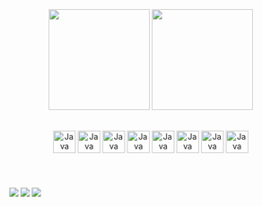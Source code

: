 <div align="center">
<img height="180em" src="https://github-readme-stats.vercel.app/api?username=cironeto&show_icons=true&theme=dracula&include_all_commits=true&count_private=true"/>
<img height="180em" src="https://github-readme-stats.vercel.app/api/top-langs/?username=cironeto&layout=compact&langs_count=7&theme=dracula"/>
</div>

<br>
<div style="display: inline_block" align="center"><br>
<img align="center" alt="Java" height="40 width="40" src="https://cdn.jsdelivr.net/gh/devicons/devicon/icons/java/java-original.svg">
<img align="center" alt="Java" height="40 width="40" src="https://cdn.jsdelivr.net/gh/devicons/devicon/icons/spring/spring-original.svg">
<img align="center" alt="Java" height="40 width="40" src="https://cdn.jsdelivr.net/gh/devicons/devicon/icons/mysql/mysql-original.svg">
<img align="center" alt="Java" height="40 width="40" src="https://cdn.jsdelivr.net/gh/devicons/devicon/icons/git/git-original.svg">
<img align="center" alt="Java" height="40 width="40" src="https://cdn.jsdelivr.net/gh/devicons/devicon/icons/docker/docker-original.svg">
<img align="center" alt="Java" height="40 width="40" src="https://cdn.jsdelivr.net/gh/devicons/devicon/icons/html5/html5-original.svg">
<img align="center" alt="Java" height="40 width="40" src="https://cdn.jsdelivr.net/gh/devicons/devicon/icons/css3/css3-original.svg">
<img align="center" alt="Java" height="40 width="40" src="https://cdn.jsdelivr.net/gh/devicons/devicon/icons/javascript/javascript-original.svg">
</div>

<br><br>

<div> 
<a href="https://api.whatsapp.com/send?phone=5519992582741" target="_blank"><img src="https://img.shields.io/badge/WhatsApp-25D366?style=for-the-badge&logo=whatsapp&logoColor=white" target="_blank"></a> 
<a href="https://www.linkedin.com/in/cironeto/" target="_blank"><img src="https://img.shields.io/badge/-LinkedIn-%230077B5?style=for-the-badge&logo=linkedin&logoColor=white" target="_blank"></a> 
<a href = "mailto:ciro.neto16@gmail.com"><img src="https://img.shields.io/badge/-Gmail-%23333?style=for-the-badge&logo=gmail&logoColor=white" target="_blank"></a>
</div>

<br>
